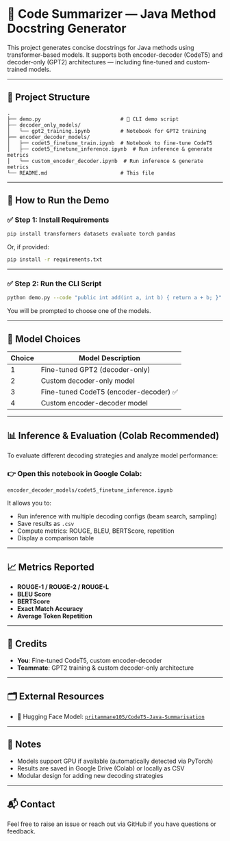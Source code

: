 
# 🧠 Code Summarizer — Java Method Docstring Generator

This project generates concise docstrings for Java methods using transformer-based models. It supports both encoder-decoder (CodeT5) and decoder-only (GPT2) architectures — including fine-tuned and custom-trained models.

---

## 📂 Project Structure

```
.
├── demo.py                          # 🔧 CLI demo script
├── decoder_only_models/
│   └── gpt2_training.ipynb          # Notebook for GPT2 training
├── encoder_decoder_models/
│   ├── codet5_finetune_train.ipynb  # Notebook to fine-tune CodeT5
│   ├── codet5_finetune_inference.ipynb  # Run inference & generate metrics
│   └── custom_encoder_decoder.ipynb  # Run inference & generate metrics
└── README.md                        # This file
```

---

## 🚀 How to Run the Demo

### ✅ Step 1: Install Requirements

```bash
pip install transformers datasets evaluate torch pandas
```

Or, if provided:

```bash
pip install -r requirements.txt
```

---

### ✅ Step 2: Run the CLI Script

```bash
python demo.py --code "public int add(int a, int b) { return a + b; }"
```

You will be prompted to choose one of the models.

---

## 🤖 Model Choices

| Choice | Model Description                              |
|--------|------------------------------------------------|
|   1    | Fine-tuned GPT2 (decoder-only)                 |
|   2    | Custom decoder-only model                      |
|   3    | Fine-tuned CodeT5 (encoder-decoder) ✅         |
|   4    | Custom encoder-decoder model                   |

---

## 📊 Inference & Evaluation (Colab Recommended)

To evaluate different decoding strategies and analyze model performance:

### 👉 Open this notebook in Google Colab:

```
encoder_decoder_models/codet5_finetune_inference.ipynb
```

It allows you to:
- Run inference with multiple decoding configs (beam search, sampling)
- Save results as `.csv`
- Compute metrics: ROUGE, BLEU, BERTScore, repetition
- Display a comparison table

---

## 📈 Metrics Reported

- **ROUGE-1 / ROUGE-2 / ROUGE-L**
- **BLEU Score**
- **BERTScore**
- **Exact Match Accuracy**
- **Average Token Repetition**

---

## 🤝 Credits

- **You**: Fine-tuned CodeT5, custom encoder-decoder
- **Teammate**: GPT2 training & custom decoder-only architecture

---

## 🗂 External Resources

- 🤗 Hugging Face Model: [`pritammane105/CodeT5-Java-Summarisation`](https://huggingface.co/pritammane105/CodeT5-Java-Summarisation)

---

## 📌 Notes

- Models support GPU if available (automatically detected via PyTorch)
- Results are saved in Google Drive (Colab) or locally as CSV
- Modular design for adding new decoding strategies

---

## 📬 Contact

Feel free to raise an issue or reach out via GitHub if you have questions or feedback.
